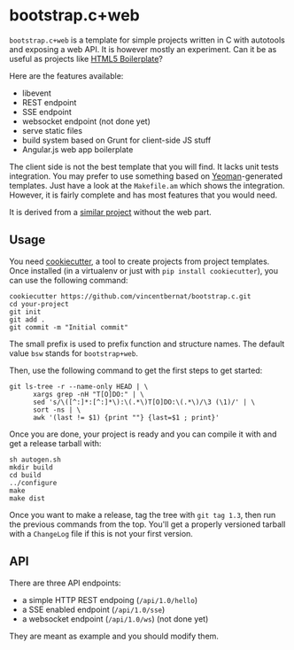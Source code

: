 bootstrap.c+web
===============

`bootstrap.c+web` is a template for simple projects written in C with
autotools and exposing a web API. It is however mostly an
experiment. Can it be as useful as projects like
[HTML5 Boilerplate][]?

Here are the features available:

 - libevent
 - REST endpoint
 - SSE endpoint
 - websocket endpoint (not done yet)
 - serve static files
 - build system based on Grunt for client-side JS stuff
 - Angular.js web app boilerplate

The client side is not the best template that you will find. It lacks
unit tests integration. You may prefer to use something based on
[Yeoman][]-generated templates. Just have a look at the `Makefile.am`
which shows the integration. However, it is fairly complete and has
most features that you would need.

It is derived from a [similar project][] without the web part.

[HTML5 Boilerplate]: http://html5boilerplate.com/
[similar project]: https://github.com/vincentbernat/bootstrap.c
[Yeoman]: http://yeoman.io/

Usage
-----

You need [cookiecutter][], a tool to create projects from project
templates. Once installed (in a virtualenv or just with `pip install
cookiecutter`), you can use the following command:

    cookiecutter https://github.com/vincentbernat/bootstrap.c.git
    cd your-project
    git init
    git add .
    git commit -m "Initial commit"

[cookiecutter]: https://github.com/audreyr/cookiecutter

The small prefix is used to prefix function and structure names. The
default value `bsw` stands for `bootstrap+web`.

Then, use the following command to get the first steps to get started:

    git ls-tree -r --name-only HEAD | \
          xargs grep -nH "T[O]DO:" | \
          sed 's/\([^:]*:[^:]*\):\(.*\)T[O]DO:\(.*\)/\3 (\1)/' | \
          sort -ns | \
          awk '(last != $1) {print ""} {last=$1 ; print}'

Once you are done, your project is ready and you can compile it with
and get a release tarball with:

    sh autogen.sh
    mkdir build
    cd build
    ../configure
    make
    make dist

Once you want to make a release, tag the tree with `git tag 1.3`, then
run the previous commands from the top. You'll get a properly
versioned tarball with a `ChangeLog` file if this is not your first
version.

API
---

There are three API endpoints:

 - a simple HTTP REST endpoing (`/api/1.0/hello`)
 - a SSE enabled endpoint (`/api/1.0/sse`)
 - a websocket endpoint (`/api/1.0/ws`) (not done yet)

They are meant as example and you should modify them.
